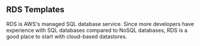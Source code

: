 ## RDS Templates

RDS is AWS's managed SQL database service. Since more developers have experience with SQL databases compared to NoSQL databases, RDS is a good place to start with cloud-based datastores.